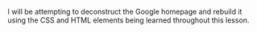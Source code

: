 I will be attempting to deconstruct the Google homepage and rebuild it using the CSS and HTML elements being learned throughout this lesson.
